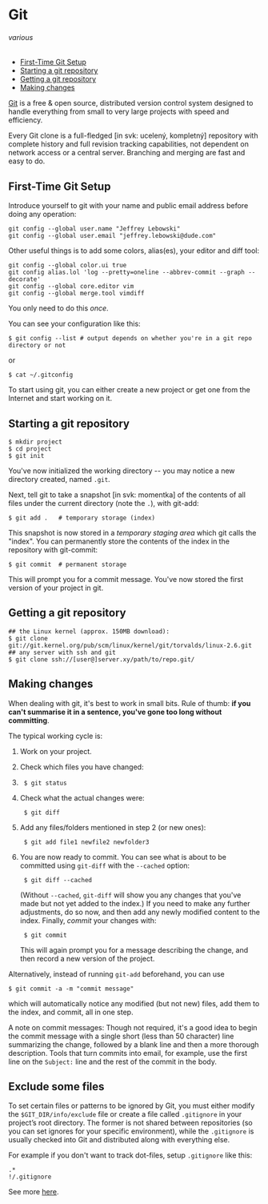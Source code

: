 # Git
###### various

*   [First-Time Git Setup](#setup)
*   [Starting a git repository](#starting)
*   [Getting a git repository](#getting)
*   [Making changes](#changes)

[Git](http://git-scm.com/) is a free & open source, distributed version control system designed to handle everything from small to very large projects with speed and efficiency.

Every Git clone is a full-fledged [in svk: ucelený, kompletný] repository with complete history and full revision tracking capabilities, not dependent on network access or a central server. Branching and merging are fast and easy to do.

<h2 id="setup">First-Time Git Setup</h2>

Introduce yourself to git with your name and public email address before doing any operation:

    git config --global user.name "Jeffrey Lebowski"
    git config --global user.email "jeffrey.lebowski@dude.com"

Other useful things is to add some colors, alias(es), your editor and diff tool:

    git config --global color.ui true
    git config alias.lol 'log --pretty=oneline --abbrev-commit --graph --decorate'
    git config --global core.editor vim
    git config --global merge.tool vimdiff

You only need to do this *once*.

You can see your configuration like this:

    $ git config --list # output depends on whether you're in a git repo directory or not

or

    $ cat ~/.gitconfig

To start using git, you can either create a new project or get one from the Internet and start working on it.

<h2 id="starting">Starting a git repository</h2>

    $ mkdir project
    $ cd project
    $ git init

You've now initialized the working directory -- you may notice a new directory created, named `.git`.

Next, tell git to take a snapshot [in svk: momentka] of the contents of all files under the current directory (note the `.`), with git-add:

    $ git add .   # temporary storage (index)

This snapshot is now stored in a *temporary staging area* which git calls the "index". You can permanently store the contents of the index in the repository with git-commit:

    $ git commit  # permanent storage

This will prompt you for a commit message. You've now stored the first version of your project in git.

<h2 id="getting">Getting a git repository</h2>

    ## the Linux kernel (approx. 150MB download):
    $ git clone git://git.kernel.org/pub/scm/linux/kernel/git/torvalds/linux-2.6.git
    ## any server with ssh and git
    $ git clone ssh://[user@]server.xy/path/to/repo.git/

<h2 id="changes">Making changes</h2>

When dealing with git, it's best to work in small bits. Rule of thumb: **if you can't summarise it in a sentence, you've gone too long without committing**.

The typical working cycle is:

1. Work on your project.
2. Check which files you have changed:
3. 
        $ git status
        
3. Check what the actual changes were:

        $ git diff
        
4. Add any files/folders mentioned in step 2 (or new ones):
        
        $ git add file1 newfile2 newfolder3

5. You are now ready to commit. You can see what is about to be committed using `git-diff` with the `--cached` option:
        
        $ git diff --cached

    (Without `--cached`, `git-diff` will show you any changes that you've made but not yet added to the index.) If you need to make any further adjustments, do so now, and then add any newly modified content to the index. Finally, *commit* your changes with:

        $ git commit

    This will again prompt you for a message describing the change, and then record a new version of the project.

Alternatively, instead of running `git-add` beforehand, you can use

    $ git commit -a -m "commit message"

which will automatically notice any modified (but not new) files, add them to the index, and commit, all in one step.

A note on commit messages: Though not required, it's a good idea to begin the commit message with a single short (less than 50 character) line summarizing the change, followed by a blank line and then a more thorough description. Tools that turn commits into email, for example, use the first line on the `Subject:` line and the rest of the commit in the body.

## Exclude some files

To set certain files or patterns to be ignored by Git, you must either modify the `$GIT_DIR/info/exclude` file or create a file called `.gitignore` in your project’s root directory. The former is not shared between repositories (so you can set ignores for your specific environment), while the `.gitignore` is usually checked into Git and distributed along with everything else.

For example if you don't want to track dot-files, setup `.gitignore` like this:

    .*
    !/.gitignore

See more [here](http://github.com/guides/ignore-for-git).
